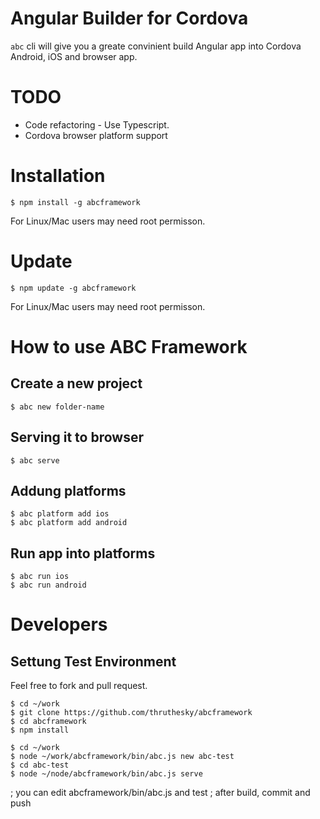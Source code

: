 # Angular Builder for Cordova

`abc` cli will give you a greate convinient build Angular app into Cordova Android, iOS and browser app.



# TODO

* Code refactoring - Use Typescript.
* Cordova browser platform support


# Installation

````
$ npm install -g abcframework
````
For Linux/Mac users may need root permisson.

# Update

````
$ npm update -g abcframework
````
For Linux/Mac users may need root permisson.



# How to use ABC Framework

## Create a new project

````
$ abc new folder-name
````

## Serving it to browser

````
$ abc serve
````

## Addung platforms

````
$ abc platform add ios
$ abc platform add android
````

## Run app into platforms

````
$ abc run ios
$ abc run android
````









# Developers

## Settung Test Environment

Feel free to fork and pull request.

````
$ cd ~/work
$ git clone https://github.com/thruthesky/abcframework
$ cd abcframework
$ npm install

$ cd ~/work
$ node ~/work/abcframework/bin/abc.js new abc-test
$ cd abc-test
$ node ~/node/abcframework/bin/abc.js serve
````

; you can edit abcframework/bin/abc.js and test
; after build, commit and push

